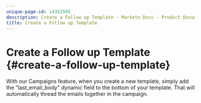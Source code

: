 ```yaml
---
unique-page-id: 14352505
description: Create a Follow up Template - Marketo Docs - Product Documentation
title: Create a Follow up Template
---
```


# Create a Follow up Template {#create-a-follow-up-template}

With our Campaigns feature, when you create a new template, simply add the "last_email_body" dynamic field to the bottom of your template. That will automatically thread the emails together in the campaign.
